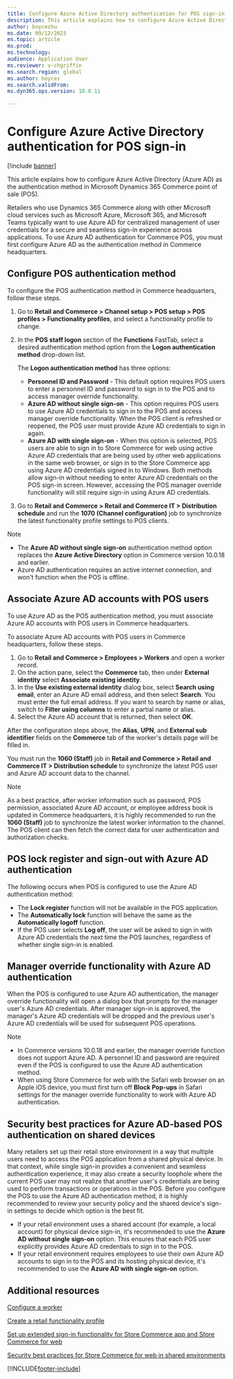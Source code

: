 ```yaml
---
title: Configure Azure Active Directory authentication for POS sign-in
description: This article explains how to configure Azure Active Directory as the authentication method in Microsoft Dynamics 365 Commerce point of sale.
author: boycezhu
ms.date: 09/12/2023
ms.topic: article
ms.prod: 
ms.technology: 
audience: Application User
ms.reviewer: v-chgriffin
ms.search.region: global
ms.author: boycez
ms.search.validFrom: 
ms.dyn365.ops.version: 10.0.11

---
```


# Configure Azure Active Directory authentication for POS sign-in

[!include [banner](includes/banner.md)]

This article explains how to configure Azure Active Directory (Azure AD) as the authentication method in Microsoft Dynamics 365 Commerce point of sale (POS).

Retailers who use Dynamics 365 Commerce along with other Microsoft cloud services such as Microsoft Azure, Microsoft 365, and Microsoft Teams typically want to use Azure AD for centralized management of user credentials for a secure and seamless sign-in experience across applications. To use Azure AD authentication for Commerce POS, you must first configure Azure AD as the authentication method in Commerce headquarters.

## Configure POS authentication method

To configure the POS authentication method in Commerce headquarters, follow these steps.
	
1. Go to **Retail and Commerce \> Channel setup \> POS setup \> POS profiles \> Functionality profiles**, and select a functionality profile to change.
1. In the **POS staff logon** section of the **Functions** FastTab, select a desired authentication method option from the **Logon authentication method** drop-down list.

    The **Logon authentication method** has three options:
	
    - **Personnel ID and Password** - This default option requires POS users to enter a personnel ID and password to sign in to the POS and to access manager override functionality.
    - **Azure AD without single sign-on** - This option requires POS users to use Azure AD credentials to sign in to the POS and access manager override functionality. When the POS client is refreshed or reopened, the POS user must provide Azure AD credentials to sign in again.
    - **Azure AD with single sign-on** - When this option is selected, POS users are able to sign in to Store Commerce for web using active Azure AD credentials that are being used by other web applications in the same web browser, or sign in to the Store Commerce app using Azure AD credentials signed in to Windows. Both methods allow sign-in without needing to enter Azure AD credentials on the POS sign-in screen. However, accessing the POS manager override functionality will still require sign-in using Azure AD credentials.

1. Go to **Retail and Commerce > Retail and Commerce IT > Distribution schedule** and run the **1070 (Channel configuration)** job to synchronize the latest functionality profile settings to POS clients.

> [!NOTE]
> - The **Azure AD without single sign-on** authentication method option replaces the **Azure Active Directory** option in Commerce version 10.0.18 and earlier.
> - Azure AD authentication requires an active internet connection, and won't function when the POS is offline.

## Associate Azure AD accounts with POS users

To use Azure AD as the POS authentication method, you must associate Azure AD accounts with POS users in Commerce headquarters. 

To associate Azure AD accounts with POS users in Commerce headquarters, follow these steps.
	
1. Go to **Retail and Commerce \> Employees \> Workers** and open a worker record.
1. On the action pane, select the **Commerce** tab, then under **External identity** select **Associate existing identity**. 
1. In the **Use existing external identity** dialog box, select **Search using email**, enter an Azure AD email address, and then select **Search**. You must enter the full email address. If you want to search by name or alias, switch to **Filter using columns** to enter a partial name or alias.
1. Select the Azure AD account that is returned, then select **OK**.

After the configuration steps above, the **Alias**, **UPN**, and **External sub identifier** fields on the **Commerce** tab of the worker's details page will be filled in.

You must run the **1060 (Staff)** job in **Retail and Commerce > Retail and Commerce IT > Distribution schedule** to synchronize the latest POS user and Azure AD account data to the channel.

> [!NOTE]
> As a best practice, after worker information such as password, POS permission, associated Azure AD account, or employee address book is updated in Commerce headquarters, it is highly recommended to run the **1060 (Staff)** job to synchronize the latest worker information to the channel. The POS client can then fetch the correct data for user authentication and authorization checks.

## POS lock register and sign-out with Azure AD authentication

The following occurs when POS is configured to use the Azure AD authentication method:

- The **Lock register** function will not be available in the POS application. 
- The **Automatically lock** function will behave the same as the **Automatically logoff** function.
- If the POS user selects **Log off**, the user will be asked to sign in with Azure AD credentials the next time the POS launches, regardless of whether single sign-in is enabled.

## Manager override functionality with Azure AD authentication

When the POS is configured to use Azure AD authentication, the manager override functionality will open a dialog box that prompts for the manager user's Azure AD credentials. After manager sign-in is approved, the manager's Azure AD credentials will be dropped and the previous user's Azure AD credentials will be used for subsequent POS operations.

> [!NOTE]
> - In Commerce versions 10.0.18 and earlier, the manager override function does not support Azure AD. A personnel ID and password are required even if the POS is configured to use the Azure AD authentication method.
> - When using Store Commerce for web with the Safari web browser on an Apple iOS device, you must first turn off **Block Pop-ups** in Safari settings for the manager override functionality to work with Azure AD authentication. 

## Security best practices for Azure AD-based POS authentication on shared devices

Many retailers set up their retail store environment in a way that multiple users need to access the POS application from a shared physical device. In that context, while single sign-in provides a convenient and seamless authentication experience, it may also create a security loophole where the current POS user may not realize that another user's credentials are being used to perform transactions or operations in the POS. Before you configure the POS to use the Azure AD authentication method, it is highly recommended to review your security policy and the shared device's sign-in settings to decide which option is the best fit.

- If your retail environment uses a shared account (for example, a local account) for physical device sign-in, it's recommended to use the **Azure AD without single sign-on** option. This ensures that each POS user explicitly provides Azure AD credentials to sign in to the POS.
- If your retail environment requires employees to use their own Azure AD accounts to sign in to the POS and its hosting physical device, it's recommended to use the **Azure AD with single sign-on** option.

## Additional resources

[Configure a worker](tasks/worker.md)

[Create a retail functionality profile](retail-functionality-profile.md)

[Set up extended sign-in functionality for Store Commerce app and Store Commerce for web](extended-logon.md)

[Security best practices for Store Commerce for web in shared environments](dev-itpro/secure-retail-cloud-pos.md)



[!INCLUDE[footer-include](../includes/footer-banner.md)]
